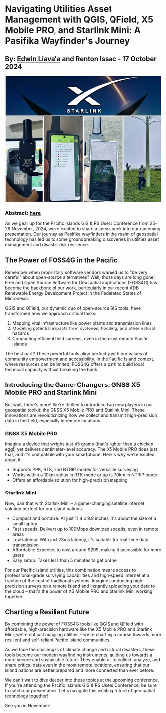 # Navigating Utilities Asset Management with QGIS, QField, X5 Mobile PRO, and Starlink Mini: A Pasifika Wayfinder's Journey
## By: [Edwin Liava'a](https://github.com/EdwinLiavaa) and Renton Issac - 17 October 2024

<p align="center">
 <img width="500" src="https://github.com/EdwinLiavaa/liavaa.space/blob/main/blog/20241017/pic.png">
</p>

### Abstract: [here](https://github.com/EdwinLiavaa/liavaa.space/blob/main/blog/20241017/Abstract.pdf) 

As we gear up for the Pacific Islands GIS & RS Users Conference from 25-29 November, 2024, we're excited to share a sneak peek into our upcoming presentation. Our journey as Pasifika wayfinders in the realm of geospatial technology has led us to some groundbreaking discoveries in utilities asset management and disaster risk resilience.

## The Power of FOSS4G in the Pacific

Remember when proprietary software vendors warned us to "be very careful" about open-source alternatives? Well, those days are long gone! Free and Open Source Software for Geospatial applications (FOSS4G) has become the backbone of our work, particularly in our recent ADB Renewable Energy Development Project in the Federated States of Micronesia.

QGIS and QField, our dynamic duo of open-source GIS tools, have transformed how we approach critical tasks:

1. Mapping vital infrastructure like power plants and transmission lines
2. Modeling potential impacts from cyclones, flooding, and other natural hazards
3. Conducting efficient field surveys, even in the most remote Pacific islands

The best part? These powerful tools align perfectly with our values of community empowerment and accessibility. In the Pacific Island context, where resources can be limited, FOSS4G offers a path to build local technical capacity without breaking the bank.

## Introducing the Game-Changers: GNSS X5 Mobile PRO and Starlink Mini

But wait, there's more! We're thrilled to introduce two new players in our geospatial toolkit: the GNSS X5 Mobile PRO and Starlink Mini. These innovations are revolutionizing how we collect and transmit high-precision data in the field, especially in remote locations.

### GNSS X5 Mobile PRO

Imagine a device that weighs just 45 grams (that's lighter than a chicken egg!) yet delivers centimeter-level accuracy. The X5 Mobile PRO does just that, and it's compatible with your smartphone. Here's why we're excited about it:

- Supports PPK, RTK, and NTRIP modes for versatile surveying
- Works within a 10km radius in RTK mode or up to 70km in NTRIP mode
- Offers an affordable solution for high-precision mapping

### Starlink Mini

Now, pair that with Starlink Mini – a game-changing satellite internet solution perfect for our island nations:

- Compact and portable: At just 11.4 x 9.8 inches, it's about the size of a small laptop
- Fast speeds: Delivers up to 100Mbps download speeds, even in remote areas
- Low latency: With just 23ms latency, it's suitable for real-time data transmission
- Affordable: Expected to cost around $299, making it accessible for more users
- Easy setup: Takes less than 5 minutes to get online

For our Pacific Island utilities, this combination means access to professional-grade surveying capabilities and high-speed internet at a fraction of the cost of traditional systems. Imagine conducting high-precision surveys on a remote island and instantly uploading your data to the cloud – that's the power of X5 Mobile PRO and Starlink Mini working together.

## Charting a Resilient Future

By combining the power of FOSS4G tools like QGIS and QField with affordable, high-precision hardware like the X5 Mobile PRO and Starlink Mini, we're not just mapping utilities – we're charting a course towards more resilient and self-reliant Pacific Island communities.

As we face the challenges of climate change and natural disasters, these tools become our modern wayfinding instruments, guiding us towards a more secure and sustainable future. They enable us to collect, analyze, and share critical data even in the most remote locations, ensuring that our island nations are better prepared and more connected than ever before.

We can't wait to dive deeper into these topics at the upcoming conference. If you're attending the Pacific Islands GIS & RS Users Conference, be sure to catch our presentation. Let's navigate this exciting future of geospatial technology together!

See you in November!